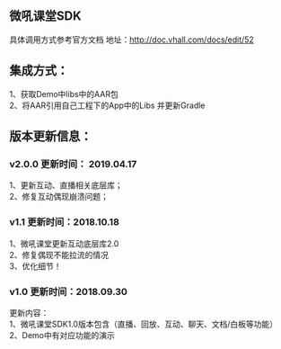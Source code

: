 ## 微吼课堂SDK  
具体调用方式参考官方文档  地址：http://doc.vhall.com/docs/edit/52

## 集成方式：

1、获取Demo中libs中的AAR包  
2、将AAR引用自己工程下的App中的Libs 并更新Gradle

## 版本更新信息：
### v2.0.0 更新时间： 2019.04.17    
1、更新互动、直播相关底层库；  
2、修复互动偶现崩溃问题；  


### v1.1 更新时间：2018.10.18  
1、微吼课堂更新互动底层库2.0   
2、修复偶现不能拉流的情况  
3、优化细节！

### v1.0 更新时间：2018.09.30

更新内容：  
1、微吼课堂SDK1.0版本包含（直播、回放、互动、聊天、文档/白板等功能）  
2、Demo中有对应功能的演示





